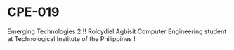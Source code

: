 # CPE-019
Emerging Technologies 2 !!
Rolcydiel Agbisit 
Computer Engineering student at Technological Institute of the Philippines !

